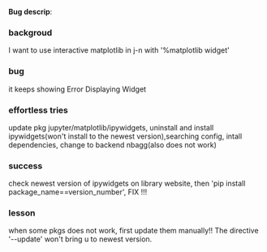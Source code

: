 **Bug descrip**: 
### backgroud
I want to use interactive matplotlib in j-n with '%matplotlib widget'
### bug
it keeps showing Error Displaying Widget
### effortless tries
update pkg jupyter/matplotlib/ipywidgets, uninstall and install ipywidgets(won't install to the newest version),searching config,
intall dependencies, change to backend nbagg(also does not work)
### success
check newest version of ipywidgets on library website, then 'pip install package_name==version_number', FIX !!!
### lesson
when some pkgs does not work, first update them manually!! The directive '--update' won't bring u to newest version.
